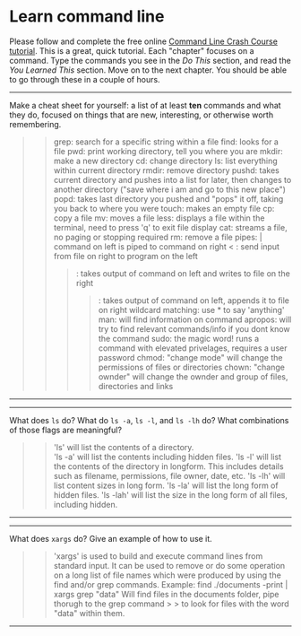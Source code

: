 # Learn command line

Please follow and complete the free online [Command Line Crash Course
tutorial](http://cli.learncodethehardway.org/book/). This is a great,
quick tutorial. Each "chapter" focuses on a command. Type the commands
you see in the _Do This_ section, and read the _You Learned This_
section. Move on to the next chapter. You should be able to go through
these in a couple of hours.


---

Make a cheat sheet for yourself: a list of at least **ten** commands and what they do, focused on things that are new, interesting, or otherwise worth remembering.

> > grep:  search for a specific string within a file
> > find:  looks for a file
> > pwd: print working directory, tell you where you are
> > mkdir:  make a new directory
> > cd:  change directory
> > ls:  list everything within current directory
> > rmdir:  remove directory
> > pushd:  takes current directory and pushes into a list for later, then changes to another directory ("save where i am and go to 
> >  this new place")
> > popd:  takes last directory you pushed and "pops" it off, taking you back to where you were
> > touch:  makes an empty file
> > cp:  copy a file
> > mv:  moves a file
> > less:  displays a file within the terminal, need to press 'q' to exit file display
> > cat:  streams a file, no paging or stopping required
> > rm:  remove a file
> > pipes:  |  command on left is piped to command on right
> > < :  send input from file on right to program on the left
> > > :  takes output of command on left and writes to file on the right
> > >> :  takes output of command on left, appends it to file on right
> > wildcard matching:  use * to say 'anything'
> > man:  will find information on command
> > apropos:  will try to find relevant commands/info if you dont know the command
> > sudo:  the magic word!  runs a command with elevated privelages, requires a user password
> > chmod:  "change mode"  will change the permissions of files or directories
> > chown:  "change ownder"  will change the ownder and group of files, directories and links
    

---


---

What does `ls` do? What do `ls -a`, `ls -l`, and `ls -lh` do? What combinations of those flags are meaningful?

> > 'ls' will list the contents of a directory.  
> > 'ls -a' will list the contents including hidden files.
> > 'ls -l' will list the contents of the directory in longform.  This includes details such as filename, permissions, file owner,
> >  date, etc.
> > 'ls -lh' will list content sizes in long form.
> > 'ls -la' will list the long form of hidden files.
> > 'ls -lah' will list the size in the long form of all files, including hidden.

---


---

What does `xargs` do? Give an example of how to use it.

> > 'xargs' is used to build and execute command lines from standard input.  It can be used to remove or do some operation on a long 
> >  list of file names which were produced by using the find and/or grep commands.
> > Example:   find ./documents -print | xargs grep "data"   Will find files in the documents folder, pipe thorugh to the grep command > > to look for files with the word "data" within them.

---

